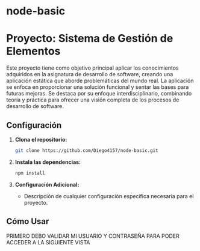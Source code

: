 # node-basic
# Proyecto: Sistema de Gestión de Elementos
Este proyecto tiene como objetivo principal aplicar los conocimientos adquiridos en la asignatura de desarrollo de software, creando una aplicación estática que aborde problemáticas del mundo real. La aplicación se enfoca en proporcionar una solución funcional y sentar las bases para futuras mejoras. Se destaca por su enfoque interdisciplinario, combinando teoría y práctica para ofrecer una visión completa de los procesos de desarrollo de software.


## Configuración

1. **Clona el repositorio:**
    ```bash
    git clone https://github.com/Diego4157/node-basic.git
    ```

2. **Instala las dependencias:**
    ```bash
    npm install
    ```

3. **Configuración Adicional:**
    - Descripción de cualquier configuración específica necesaria para el proyecto.

## Cómo Usar
 PRIMERO DEBO VALIDAR MI USUARIO Y CONTRASEÑA PARA PODER ACCEDER A LA SIGUIENTE VISTA
